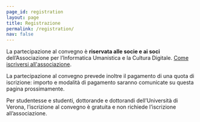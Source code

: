 ```yaml
---
page_id: registration
layout: page
title: Registrazione
permalink: /registration/
nav: false
---
```


La partecipazione al convegno è **riservata alle socie e ai soci** dell’Associazione per l’Informatica Umanistica e la Cultura Digitale. [Come iscriversi all'associazione](https://www.aiucd.it/modalita-di-iscrizione-allassociazione/).
 
La partecipazione al convegno prevede inoltre il pagamento di una quota di iscrizione: importo e modalità di pagamento saranno comunicate su questa pagina prossimamente.
 
Per studentesse e studenti, dottorande e dottorandi dell’Università di Verona, l’iscrizione al convegno è gratuita e non richiede l’iscrizione all’associazione. 
